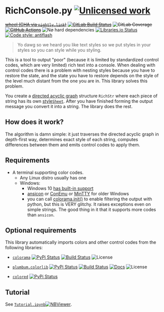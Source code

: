 RichConsole.py [![Unlicensed work](https://raw.githubusercontent.com/unlicense/unlicense.org/master/static/favicon.png)](https://unlicense.org/)
===============
~~[wheel (GHA via `nightly.link`)](https://nightly.link/KOLANICH-libs/RichConsole.py/workflows/CI/master/RichConsole-0.CI-py3-none-any.whl)~~
~~[![GitLab Build Status](https://gitlab.com/KOLANICH/RichConsole.py/badges/master/pipeline.svg)]( https://gitlab.com/KOLANICH/RichConsole.py/pipelines/master/latest)~~
~~![GitLab Coverage](https://gitlab.com/KOLANICH/RichConsole.py/badges/master/coverage.svg)~~
~~[![GitHub Actions](https://github.com/KOLANICH-libs/RichConsole.py/workflows/CI/badge.svg)](https://github.com/KOLANICH-libs/RichConsole.py/actions/)~~
![N∅ hard dependencies](https://shields.io/badge/-N∅_Ъ_deps!-0F0)
[![Libraries.io Status](https://img.shields.io/librariesio/github/KOLANICH-libs/RichConsole.py.svg)](https://libraries.io/github/KOLANICH-libs/RichConsole.py)
[![Code style: antiflash](https://img.shields.io/badge/code%20style-antiflash-FFF.svg)](https://github.com/KOLANICH-tools/antiflash.py)

>Yo dawg so we heard you like text styles so we put styles in your styles so you can style while you styling.

This is a tool to output "poor" (because it is limited by standardized control codes, which are very limited) rich text into a console. When dealing with control codes there is a problem with nesting styles because you have to restore the state, and the state you have to restore depends on the style of the level much distant from the one you are in. This library solves this problem.

You create a [directed acyclic graph](https://en.wikipedia.org/wiki/Directed_acyclic_graph) structure `RichStr` where each piece of string has its own [style`Sheet`](https://en.wikipedia.org/wiki/Style_sheet_(desktop_publishing)). After you have finished forming the output message you convert it into a string. The library does the rest.

How does it work?
-----------------

The algorithm is damn simple: it just traverses the directed acyclic graph in depth-first way, determines exact style of each string, computes differences between them and emits control codes to apply them.

Requirements
------------
* A terminal supporting color codes.
  * Any Linux distro usually has one
  * Windows:
    * Windows 10 [has built-in support](https://docs.microsoft.com/en-us/windows/console/console-virtual-terminal-sequences)
    * [ansicon](https://github.com/adoxa/ansicon) or [ConEmu](https://github.com/Maximus5/ConEmu) or [MinTTY](https://github.com/mintty/mintty) for older Windows
    * you can call [colorama.init()](https://github.com/tartley/colorama) to enable filtering the output with python, but this is VERY glitchy. It raises exceptions even on simple strings. The good thing in it that it supports more codes than `ansicon`.

Optional requirements
---------------------
This library automatically imports colors and other control codes from the following libraries:
* [`colorama`](https://github.com/tartley/colorama/)
  [![PyPi Status](https://img.shields.io/pypi/v/colorama.svg)](https://pypi.org/pypi/colorama)
  [![Build Status](https://github.com/tartley/colorama/actions/workflows/test.yml/badge.svg)](https://github.com/tartley/colorama/actions/workflows/test.yml)
  ![License](https://img.shields.io/github/license/tartley/colorama.svg)

* [`plumbum.colorlib`](https://github.com/tomerfiliba/plumbum/)
  [![PyPi Status](https://img.shields.io/pypi/v/plumbum.svg)](https://pypi.org/pypi/plumbum)
  [![Build Status](https://github.com/tomerfiliba/plumbum/workflows/CI/badge.svg)](https://github.com/tomerfiliba/plumbum/actions)
  [![Docs](https://readthedocs.org/projects/plumbum/badge/)](https://plumbum.readthedocs.io/en/latest/)
  ![License](https://img.shields.io/github/license/tomerfiliba/plumbum.svg)

* [`colored`](https://gitlab.com/dslackw/colored/)
  [![PyPi Status](https://img.shields.io/pypi/v/colored.svg)](https://pypi.org/pypi/colored)

Tutorial
--------
See [`Tutorial.ipynb`](./Tutorial.ipynb)[![NBViewer](https://nbviewer.org/static/ico/ipynb_icon_16x16.png)](https://nbviewer.jupyter.org/github/KOLANICH-libs/RichConsole.py/blob/master/Tutorial.ipynb).
